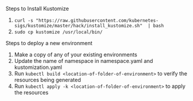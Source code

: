Steps to Install Kustomize

1. `curl -s "https://raw.githubusercontent.com/kubernetes-sigs/kustomize/master/hack/install_kustomize.sh"  | bash`
2. `sudo cp kustomize /usr/local/bin/`

Steps to deploy a new environment

1. Make a copy of any of your existing environments
2. Update the name of namespace in namespace.yaml and kustomization.yaml
3. Run `kubectl build <location-of-folder-of-environment>` to verify the resources being generated
4. Run `kubectl apply -k <location-of-folder-of-environment>` to apply the resources 
